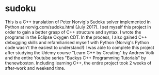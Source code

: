 # sudoku
This is a C++ translation of Peter Norvig's Sudoku solver implemented in Python at norvig.com/sudoku.html (July 2017). I set myself this project in order to gain a better grasp of C++ structure and syntax. I wrote the programs in the Eclipse Oxygen CDT. In the process, I also gained C++ debugging skills and refamiliarised myself with Python (Norvig's Python code wasn't the  easiest to understand!) I was able to complete this project after studying the Udemy course "Learn C++ by Creating" by Andrew Volk and the entire Youtube series "Buckys C++ Programming Tutorials" by thenewboston. Including learning C++, the entire project took 2 weeks of after-work and weekend time. 
